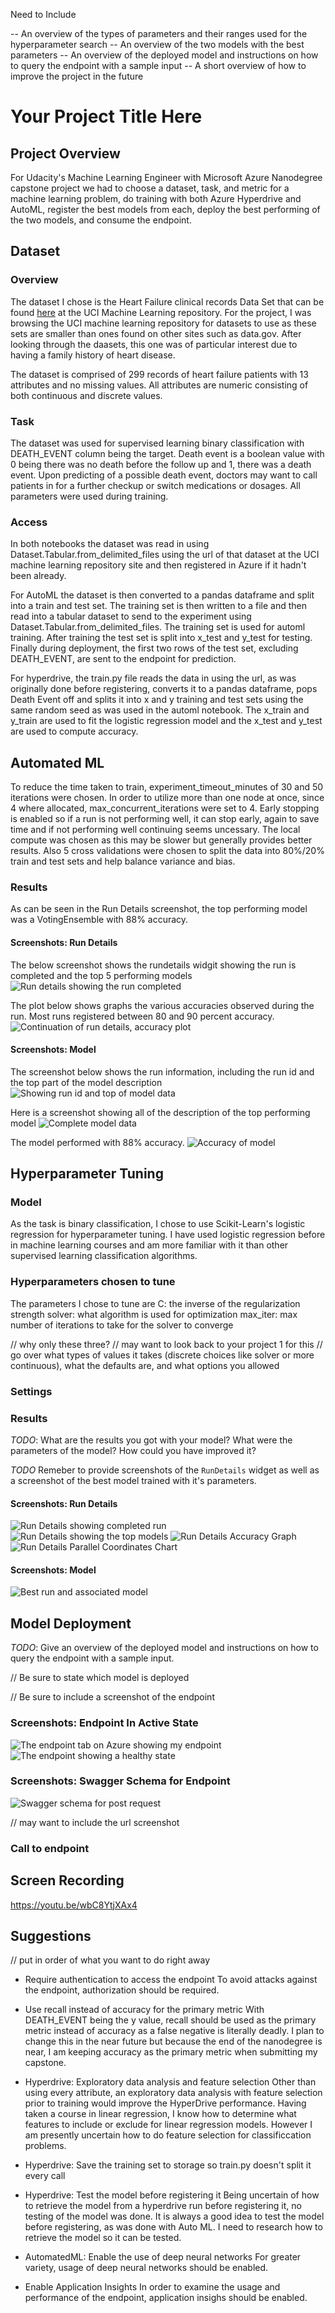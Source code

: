 Need to Include

-- An overview of the types of parameters and their ranges used for the hyperparameter search
-- An overview of the two models with the best parameters
-- An overview of the deployed model and instructions on how to query the endpoint with a sample input
-- A short overview of how to improve the project in the future


# Your Project Title Here

## Project Overview 

For Udacity's Machine Learning Engineer with Microsoft Azure Nanodegree capstone project we had to choose a dataset, task, and metric for a machine learning problem, do training with both Azure Hyperdrive and AutoML, register the best models from each, deploy the best performing of the two models, and consume the endpoint.

## Dataset

### Overview

The dataset I chose is the Heart Failure clinical records Data Set that can be found [here](https://archive.ics.uci.edu/ml/datasets/Heart+failure+clinical+records) at the UCI Machine Learning repository.  For the project, I was browsing the UCI machine learning repository for datasets to use as these sets are smaller than ones found on other sites such as data.gov.  After looking through the daasets, this one was of particular interest due to having a family history of heart disease.

The dataset is comprised of 299 records of heart failure patients with 13 attributes and no missing values.  All attributes are numeric consisting of both continuous and discrete values.  

### Task

The dataset was used for supervised learning binary classification with DEATH_EVENT column being the target.  Death event is a boolean value with 0 being there was no death before the follow up and 1, there was a death event. Upon predicting of a possible death event, doctors may want to call patients in for a further checkup or switch medications or dosages.  All parameters were used during training.


### Access

In both notebooks the dataset was read in using Dataset.Tabular.from_delimited_files using the url of that dataset at the UCI machine learning repository site and then registered in Azure if it hadn't been already.

For AutoML the dataset is then converted to a pandas dataframe and split into a train and test set.  The training set is then written to a file and then read into a tabular dataset to send to the experiment using Dataset.Tabular.from_delimited_files.
The training set is used for automl training.
After training the test set is split into x_test and y_test for testing.
Finally during deployment, the first two rows of the test set, excluding DEATH_EVENT, are sent to the endpoint for prediction.

For hyperdrive, the train.py file reads the data in using the url, as was originally done before registering, converts it to a pandas dataframe, pops Death Event off and splits it into x and y training and test sets using the same random seed as was used in the automl notebook. 
The x_train and y_train are used to fit the logistic regression model and the x_test and y_test are used to compute accuracy.


## Automated ML

To reduce the time taken to train, experiment_timeout_minutes of 30 and 50 iterations were chosen. In order to utilize more than one node at once, since 4 where allocated, max_concurrent_iterations were set to 4. Early stopping is enabled so if a run is not performing well, it can stop early, again to save time and if not performing well continuing seems uncessary. The local compute was chosen as this may be slower but generally provides better results. Also 5 cross validations were chosen to split the data into 80%/20% train and test sets and help balance variance and bias.



### Results

As can be seen in the Run Details screenshot, the top performing model was a VotingEnsemble with 88% accuracy.  

#### Screenshots: Run Details

The below screenshot shows the rundetails widgit showing the run is completed and the top 5 performing models
![Run details showing the run completed](Screenshots/automl/rundetails1.PNG)

The plot below shows graphs the various accuracies observed during the run.  Most runs registered between 80 and 90 percent accuracy.
![Continuation of run details, accuracy plot](Screenshots/automl/rundetails2.PNG)

#### Screenshots: Model

The screenshot below shows the run information, including the run id and the top part of the model description
![Showing run id and top of model data](Screenshots/automl/modelandrun.PNG)

Here is a screenshot showing all of the description of the top performing model
![Complete model data](Screenshots/automl/model2.PNG)

The model performed with 88% accuracy.
![Accuracy of model](Screenshots/automl/accuracy.PNG)

## Hyperparameter Tuning

### Model

As the task is binary classification, I chose to use Scikit-Learn's logistic regression for hyperparameter tuning.  I have used logistic regression before in machine learning courses and am more familiar with it than other supervised learning classification algorithms.

### Hyperparameters chosen to tune
The parameters I chose to tune are
C: the inverse of the regularization strength
solver: what algorithm is used for optimization
max_iter: max number of iterations to take for the solver to converge

// why only these three?
// may want to look back to your project 1 for this
// go over what types of values it takes (discrete choices like solver or more continuous), what the defaults are, and what options you allowed

### Settings



### Results
*TODO*: What are the results you got with your model? What were the parameters of the model? How could you have improved it?

*TODO* Remeber to provide screenshots of the `RunDetails` widget as well as a screenshot of the best model trained with it's parameters.

#### Screenshots: Run Details
![Run Details showing completed run](Screenshots/hyperdrive/rundetails1.PNG)
![Run Details showing the top models](Screenshots/hyperdrive/rundetails2.PNG)
![Run Details Accuracy Graph](Screenshots/hyperdrive/rundetails3.PNG)
![Run Details Parallel Coordinates Chart](Screenshots/hyperdrive/rundetails4.PNG)

#### Screenshots: Model

![Best run and associated model](Screenshots/hyperdrive/bestmodelandrun.PNG)

## Model Deployment
*TODO*: Give an overview of the deployed model and instructions on how to query the endpoint with a sample input.

// Be sure to state which model is deployed

// Be sure to include a screenshot of the endpoint

### Screenshots: Endpoint In Active State
![The endpoint tab on Azure showing my endpoint](Screenshots/endpoint1.PNG)
![The endpoint showing a healthy state](Screenshots/endpoint2.PNG)

### Screenshots: Swagger Schema for Endpoint
![Swagger schema for post request](Screenshots/swagger2.PNG)


// may want to include the url screenshot

### Call to endpoint

## Screen Recording
https://youtu.be/wbC8YtjXAx4

## Suggestions

// put in order of what you want to do right away

* Require authentication to access the endpoint
To avoid attacks against the endpoint, authorization should be required.
 
* Use recall instead of accuracy for the primary metric
With DEATH_EVENT being the y value, recall should be used as the primary metric instead of accuracy as a false negative is literally deadly.  I plan to change this in the near future but because the end of the nanodegree is near, I am keeping accuracy as the primary metric when submitting my capstone.

* Hyperdrive: Exploratory data analysis and feature selection
Other than using every attribute, an exploratory data analysis with feature selection prior to training would improve the HyperDrive performance.  Having taken a course in linear regression, I know how to determine what features to include or exclude for linear regression models.  However I am presently uncertain how to do feature selection for classificcation problems.  

* Hyperdrive: Save the training set to storage so train.py doesn't split it every call

* Hyperdrive: Test the model before registering it
Being uncertain of how to retrieve the model from a hyperdrive run before registering it, no testing of the model was done.  It is always a good idea to test the model before registering, as was done with Auto ML.  I need to research how to retrieve the model so it can be tested. 

* AutomatedML: Enable the use of deep neural networks
For greater variety, usage of deep neural networks should be enabled.

* Enable Application Insights
In order to examine the usage and performance of the endpoint, application insighs should be enabled.
